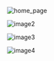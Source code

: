 ![home_page](https://github.com/athulyaps00/chairs/assets/134292791/0483825e-6148-4d25-ad17-c5cd7f6314f3)







![image2](https://github.com/athulyaps00/chairs/assets/134292791/7ab51a4b-ae31-4bfe-941f-55c1c3e74e1c)









![image3](https://github.com/athulyaps00/chairs/assets/134292791/6b441862-692d-4320-86c3-a53931dfd25f)










![image4](https://github.com/athulyaps00/chairs/assets/134292791/db36fa35-e0c3-4efb-aa37-5ce1a1704a50)


